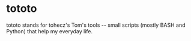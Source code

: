 # tototo
tototo stands for tohecz's Tom's tools -- small scripts (mostly BASH and Python) that help my everyday life.
